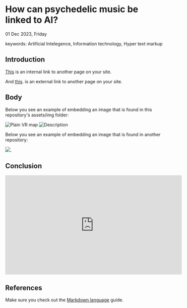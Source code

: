 # How can psychedelic music be linked to AI?
01 Dec 2023, Friday

keywords: Artificial Intelegence, Information technology, Hyper text markup

## Introduction
[This](assessment.md) is an internal link to another page on your site. 

And [this](http://navigatingthedigitalworld.com/). is an external link to another page on your site. 

## Body 
Below you see an example of embedding an image that is found in this repository's assets/img folder: 

![Plain VR map](assets/img/vr-map-plain.svg)
![Description]()


Below you see an example of embedding an image that is found in another repository:

![](https://khofstadter.com/assets/img/2005-04-01-khofstadter-painting-chien.jpg). 

## Conclusion  

<iframe width="560" height="315" src="https://www.youtube.com/embed/lfPJ7Tz4JGs" title="YouTube video player" frameborder="0" allow="accelerometer; autoplay; clipboard-write; encrypted-media; gyroscope; picture-in-picture" allowfullscreen></iframe>

## References
Make sure you check out the [Markdown language](https://guides.github.com/features/mastering-markdown/) guide. 

[^1]: My reference.
[^2]: To add line breaks within a footnote, prefix new lines with 2 spaces.
  This is a second line.
